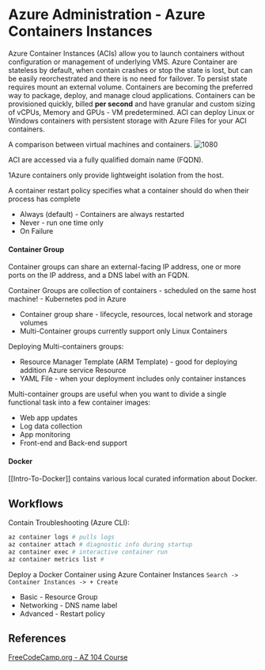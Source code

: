 
# Azure Administration - Azure Containers Instances

Azure Container Instances (ACIs) allow you to launch containers without configuration or management of underlying VMS. Azure Container are stateless by default, when contain crashes or stop the state is lost, but can be easily reorchestrated and there is no need for failover. To persist state requires mount an external volume. Containers are becoming the preferred way to package, deploy, and manage cloud applications. Containers can be provisioned quickly, billed **per second** and have granular and custom sizing of vCPUs, Memory and GPUs - VM predetermined. ACI can deploy Linux or Windows containers with persistent storage with Azure Files for your ACI containers.

A comparison between virtual machines and containers. 
![1080](azurevmandcontaincomparison.png)

ACI are accessed via a fully qualified domain name (FQDN).

1Azure containers only provide lightweight isolation from the host.

A container restart policy specifies what a container should do when their process has complete
- Always (default) -  Containers are always restarted 
- Never - run one time only
- On Failure

####  Container Group

Container groups can share an external-facing IP address, one or more ports on the IP address, and a DNS label with an FQDN.

Container Groups are collection of containers - scheduled on the same host machine! - Kubernetes pod in Azure 
- Container group share - lifecycle, resources, local network and storage volumes
- Multi-Container groups currently support only Linux Containers

Deploying Multi-containers groups:
 - Resource Manager Template (ARM Template) - good for deploying addition Azure service Resource
 - YAML File - when your deployment includes only container instances

Multi-container groups are useful when you want to divide a single functional task into a few container images:
- Web app updates
- Log data collection
- App monitoring
- Front-end and Back-end support

#### Docker

[[Intro-To-Docker]] contains various local curated information about Docker.

## Workflows

Contain Troubleshooting (Azure CLI):
```powershell
az container logs # pulls logs
az container attach # diagnostic info during startup 
az container exec # interactive container run
az container metrics list # 
```

Deploy a Docker Container using Azure Container Instances
`Search -> Container Instances -> + Create`
- Basic - Resource Group 
- Networking - DNS name label
- Advanced - Restart policy

## References

[FreeCodeCamp.org - AZ 104 Course](https://www.youtube.com/watch?v=10PbGbTUSAg&t=3458s)